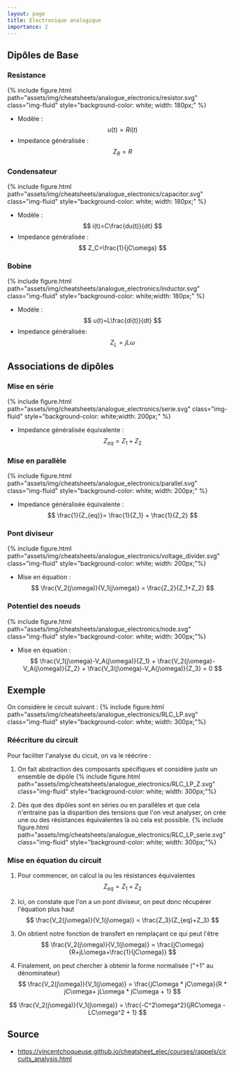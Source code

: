 ```yaml
---
layout: page
title: Electronique analogique
importance: 2
---
```


## Dipôles de Base

### Resistance
{% include figure.html path="assets/img/cheatsheets/analogue_electronics/resistor.svg" class="img-fluid" style="background-color: white; width: 180px;" %}

- Modèle : $$ u(t)=Ri(t) $$
- Impedance généralisée : $$ Z_R=R $$

### Condensateur
{% include figure.html path="assets/img/cheatsheets/analogue_electronics/capacitor.svg" class="img-fluid" style="background-color: white; width: 180px;" %}

- Modèle : $$ i(t)=C\frac{du(t)}{dt} $$
- Impedance généralisée : $$ Z_C=\frac{1}{jC\omega} $$

### Bobine
{% include figure.html path="assets/img/cheatsheets/analogue_electronics/inductor.svg" class="img-fluid" style="background-color: white;width: 180px;" %}
- Modèle : $$ u(t)=L\frac{di(t)}{dt} $$
- Impedance généralisée: $$ Z_L=jL\omega $$

## Associations de dipôles
### Mise en série
{% include figure.html path="assets/img/cheatsheets/analogue_electronics/serie.svg" class="img-fluid" style="background-color: white;width: 200px;" %}

- Impedance généralisée équivalente :
$$
Z_{eq}=Z_1+Z_2
$$

### Mise en parallèle
{% include figure.html path="assets/img/cheatsheets/analogue_electronics/parallel.svg" class="img-fluid" style="background-color: white; width: 200px;" %}

- Impedance généralisée équivalente :
$$
\frac{1}{Z_{eq}}= \frac{1}{Z_1} + \frac{1}{Z_2}
$$

### Pont diviseur
{% include figure.html path="assets/img/cheatsheets/analogue_electronics/voltage_divider.svg" class="img-fluid" style="background-color: white; width: 200px;"%}

- Mise en équation :
$$
\frac{V_2(j\omega)}{V_1(j\omega)} = \frac{Z_2}{Z_1+Z_2}
$$

### Potentiel des noeuds
{% include figure.html path="assets/img/cheatsheets/analogue_electronics/node.svg" class="img-fluid" style="background-color: white; width: 300px;"%}

- Mise en équation :
$$
\frac{V_1(j\omega)-V_A(j\omega)}{Z_1} + \frac{V_2(j\omega)-V_A(j\omega)}{Z_2} + \frac{V_3(j\omega)-V_A(j\omega)}{Z_3} = 0
$$

## Exemple
On considère le circuit suivant :
{% include figure.html path="assets/img/cheatsheets/analogue_electronics/RLC_LP.svg" class="img-fluid" style="background-color: white; width: 300px;"%}

### Réécriture du circuit

Pour faciliter l'analyse du cicuit, on va le réécrire :

1. On fait abstraction des composants spécifiques et considère juste un ensemble de dipôle
{% include figure.html path="assets/img/cheatsheets/analogue_electronics/RLC_LP_Z.svg" class="img-fluid" style="background-color: white; width: 300px;"%}

2. Dès que des dipôles sont en séries ou en parallèles et que cela n'entraine pas la disparition des tensions que l'on veut analyser, on crée une ou des résistances équivalentes là où cela est possible.
{% include figure.html path="assets/img/cheatsheets/analogue_electronics/RLC_LP_serie.svg" class="img-fluid" style="background-color: white; width: 300px;"%}

### Mise en équation du circuit
1. Pour commencer, on calcul la ou les résistances équivalentes
$$
Z_{eq}=Z_1+Z_2
$$


2. Ici, on constate que l'on a un pont diviseur, on peut donc récupérer l'équation plus haut
$$
\frac{V_2(j\omega)}{V_1(j\omega)} = \frac{Z_3}{Z_{eq}+Z_3}
$$

3. On obtient notre fonction de transfert en remplaçant ce qui peut l'être
$$
\frac{V_2(j\omega)}{V_1(j\omega)} = \frac{jC\omega}{R+jL\omega+\frac{1}{jC\omega}}
$$

4. Finalement, on peut chercher à obtenir la forme normalisée ("+1" au dénominateur)
$$
\frac{V_2(j\omega)}{V_1(j\omega)} = \frac{jC\omega * jC\omega}{R * jC\omega+ jL\omega * jC\omega + 1}
$$

$$
\frac{V_2(j\omega)}{V_1(j\omega)} = \frac{-C^2\omega^2}{jRC\omega - LC\omega^2 + 1}
$$

## Source
- <https://vincentchoqueuse.github.io/cheatsheet_elec/courses/rappels/circuits_analysis.html>
